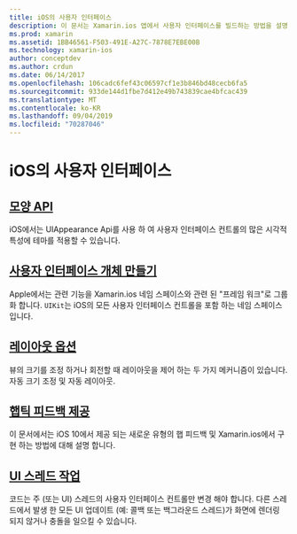 ```yaml
---
title: iOS의 사용자 인터페이스
description: 이 문서는 Xamarin.ios 앱에서 사용자 인터페이스를 빌드하는 방법을 설명 하는 가이드로 연결 됩니다. 연결 된 안내선은 모양 API, 사용자 인터페이스 개체 만들기, 레이아웃 옵션 등을 다룹니다.
ms.prod: xamarin
ms.assetid: 1BB46561-F503-491E-A27C-7878E7EBE00B
ms.technology: xamarin-ios
author: conceptdev
ms.author: crdun
ms.date: 06/14/2017
ms.openlocfilehash: 106cadc6fef43c06597cf1e3b846bd48cecb6fa5
ms.sourcegitcommit: 933de144d1fbe7d412e49b743839cae4bfcac439
ms.translationtype: MT
ms.contentlocale: ko-KR
ms.lasthandoff: 09/04/2019
ms.locfileid: "70287046"
---
```

# <a name="user-interfaces-in-ios"></a>iOS의 사용자 인터페이스

## <a name="appearance-apiintroduction-to-the-appearance-apimd"></a>[모양 API](introduction-to-the-appearance-api.md)

iOS에서는 UIAppearance Api를 사용 하 여 사용자 인터페이스 컨트롤의 많은 시각적 특성에 테마를 적용할 수 있습니다.

## <a name="creating-user-interface-objectsiosuser-interfaceios-uicreating-ui-objectsmd"></a>[사용자 인터페이스 개체 만들기](~/ios/user-interface/ios-ui/creating-ui-objects.md)

Apple에서는 관련 기능을 Xamarin.ios 네임 스페이스와 관련 된 "프레임 워크"로 그룹화 합니다. `UIKit`는 iOS의 모든 사용자 인터페이스 컨트롤을 포함 하는 네임 스페이스입니다.

## <a name="layout-optionsiosuser-interfaceios-uilayout-optionsmd"></a>[레이아웃 옵션](~/ios/user-interface/ios-ui/layout-options.md)

뷰의 크기를 조정 하거나 회전할 때 레이아웃을 제어 하는 두 가지 메커니즘이 있습니다. 자동 크기 조정 및 자동 레이아웃.

## <a name="providing-haptic-feedbackiosuser-interfaceios-uihaptic-feedbackmd"></a>[햅틱 피드백 제공](~/ios/user-interface/ios-ui/haptic-feedback.md)

이 문서에서는 iOS 10에서 제공 되는 새로운 유형의 햅 피드백 및 Xamarin.ios에서 구현 하는 방법에 대해 설명 합니다.

## <a name="working-with-the-ui-threadiosuser-interfaceios-uiui-threadmd"></a>[UI 스레드 작업](~/ios/user-interface/ios-ui/ui-thread.md)

코드는 주 (또는 UI) 스레드의 사용자 인터페이스 컨트롤만 변경 해야 합니다. 다른 스레드에서 발생 한 모든 UI 업데이트 (예: 콜백 또는 백그라운드 스레드)가 화면에 렌더링 되지 않거나 충돌을 일으킬 수 있습니다.




